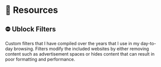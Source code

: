 # 📂 Resources

## ⛔ Ublock Filters
Custom filters that I have compiled over the years that I use in my day-to-day browsing. Filters modify the included websites by either removing content such as advertisement spaces or hides content that can result in poor formatting and performance.
